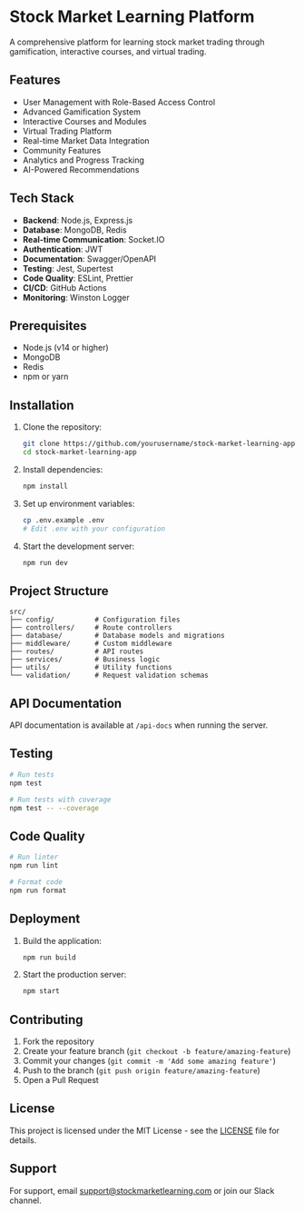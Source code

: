 # Stock Market Learning Platform

A comprehensive platform for learning stock market trading through gamification, interactive courses, and virtual trading.

## Features

- User Management with Role-Based Access Control
- Advanced Gamification System
- Interactive Courses and Modules
- Virtual Trading Platform
- Real-time Market Data Integration
- Community Features
- Analytics and Progress Tracking
- AI-Powered Recommendations

## Tech Stack

- **Backend**: Node.js, Express.js
- **Database**: MongoDB, Redis
- **Real-time Communication**: Socket.IO
- **Authentication**: JWT
- **Documentation**: Swagger/OpenAPI
- **Testing**: Jest, Supertest
- **Code Quality**: ESLint, Prettier
- **CI/CD**: GitHub Actions
- **Monitoring**: Winston Logger

## Prerequisites

- Node.js (v14 or higher)
- MongoDB
- Redis
- npm or yarn

## Installation

1. Clone the repository:
   ```bash
   git clone https://github.com/yourusername/stock-market-learning-app.git
   cd stock-market-learning-app
   ```

2. Install dependencies:
   ```bash
   npm install
   ```

3. Set up environment variables:
   ```bash
   cp .env.example .env
   # Edit .env with your configuration
   ```

4. Start the development server:
   ```bash
   npm run dev
   ```

## Project Structure

```
src/
├── config/          # Configuration files
├── controllers/     # Route controllers
├── database/        # Database models and migrations
├── middleware/      # Custom middleware
├── routes/          # API routes
├── services/        # Business logic
├── utils/           # Utility functions
└── validation/      # Request validation schemas
```

## API Documentation

API documentation is available at `/api-docs` when running the server.

## Testing

```bash
# Run tests
npm test

# Run tests with coverage
npm test -- --coverage
```

## Code Quality

```bash
# Run linter
npm run lint

# Format code
npm run format
```

## Deployment

1. Build the application:
   ```bash
   npm run build
   ```

2. Start the production server:
   ```bash
   npm start
   ```

## Contributing

1. Fork the repository
2. Create your feature branch (`git checkout -b feature/amazing-feature`)
3. Commit your changes (`git commit -m 'Add some amazing feature'`)
4. Push to the branch (`git push origin feature/amazing-feature`)
5. Open a Pull Request

## License

This project is licensed under the MIT License - see the [LICENSE](LICENSE) file for details.

## Support

For support, email support@stockmarketlearning.com or join our Slack channel.
